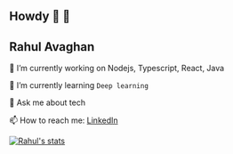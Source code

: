 

## Howdy 👋 👋
## Rahul Avaghan

 🔭 I’m currently working on Nodejs, Typescript, React, Java
 
 🌱 I’m currently learning `Deep learning`
 
 💬 Ask me about tech

 📫 How to reach me: [LinkedIn](https://www.linkedin.com/in/rahulavaghan)

[![Rahul's stats](https://github-readme-stats.vercel.app/api?username=rahul-avaghan&theme=dark&show_icons=true&count_private=true&include_all_commits=true&hide=totalPRs)](https://www.linkedin.com/in/rahulavaghan)

